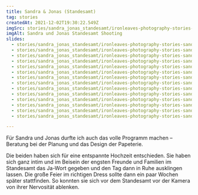 ```yaml
---
title: Sandra & Jonas (Standesamt)
tag: stories
createdAt: 2021-12-02T19:30:22.549Z
imgSrc: stories/sandra_jonas_standesamt/ironleaves-photography-stories-sandra-jonas-standesamt.jpg
imgAlt: Sandra und Jonas Standesamt Shooting
slides:
  - stories/sandra_jonas_standesamt/ironleaves-photography-stories-sandra-jonas-standesamt-slider-reportage-tanzend-ungestellt.jpg
  - stories/sandra_jonas_standesamt/ironleaves-photography-stories-sandra-jonas-standesamt-slider-shooting-standesamt.jpg
  - stories/sandra_jonas_standesamt/ironleaves-photography-stories-sandra-jonas-standesamt-slider-reportage-brautpaar-zeremonie.jpg
  - stories/sandra_jonas_standesamt/ironleaves-photography-stories-sandra-jonas-standesamt-slider-reportage-brautstrauss-beine.jpg
  - stories/sandra_jonas_standesamt/ironleaves-photography-stories-sandra-jonas-standesamt-slider-reportage-brautstrauss-detail.jpg
  - stories/sandra_jonas_standesamt/ironleaves-photography-stories-sandra-jonas-standesamt-slider-reportage-detail-haendchen-halten.jpg
  - stories/sandra_jonas_standesamt/ironleaves-photography-stories-sandra-jonas-standesamt-slider-reportage-inniger-kuss.jpg
  - stories/sandra_jonas_standesamt/ironleaves-photography-stories-sandra-jonas-standesamt-slider-reportage-kuss-verheiratet.jpg
  - stories/sandra_jonas_standesamt/ironleaves-photography-stories-sandra-jonas-standesamt-slider-reportage-natuerlich.jpg
  - stories/sandra_jonas_standesamt/ironleaves-photography-stories-sandra-jonas-standesamt-slider-reportage-park-haendchen-halten.jpg
  - stories/sandra_jonas_standesamt/ironleaves-photography-stories-sandra-jonas-standesamt-slider-reportage-ring-anstecken-detail.jpg
  - stories/sandra_jonas_standesamt/ironleaves-photography-stories-sandra-jonas-standesamt-slider-reportage-schlossgarten-eckersdorf.jpg
  - stories/sandra_jonas_standesamt/ironleaves-photography-stories-sandra-jonas-standesamt-slider-reportage-schlossgarten-pflanzenbogen.jpg
  - stories/sandra_jonas_standesamt/ironleaves-photography-stories-sandra-jonas-standesamt-slider-reportage-spontaner-kuss.jpg

---
```

Für Sandra und Jonas durfte ich auch das volle Programm machen – Beratung bei der Planung und das Design der Papeterie.
<!--more-->
Die beiden haben sich für eine entspannte Hochzeit entschieden. Sie haben sich ganz intim und im Beisein der engsten Freunde und Familien im Standesamt das Ja-Wort gegeben und den Tag dann in Ruhe ausklingen lassen. Die große Feier im richtigen Dress sollte dann ein paar Wochen später stattfinden. So konnten sie sich vor dem Standesamt vor der Kamera von ihrer Nervosität ablenken.
